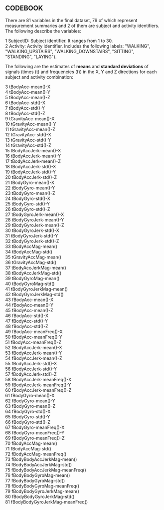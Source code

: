 
## CODEBOOK ##   

There are 81 variables in the final dataset, 79 of which represent measurement summaries and 2 of them are subject and activity identifiers. The following describe the variables:  

1 SubjectID:  Subject identifier. It ranges from 1 to 30.   
2 Activity:  Activity identifier. Includes the following labels: "WALKING", "WALKING_UPSTAIRS", "WALKING_DOWNSTAIRS", "SITTING", "STANDING", "LAYING").    

The following are the estimates of **means** and **standard deviations** of signals (times (t) and frequencies (f)) in the X, Y and Z directions for each subject and activity combination:  

3                tBodyAcc-mean()-X  
4                tBodyAcc-mean()-Y  
5                tBodyAcc-mean()-Z  
6                 tBodyAcc-std()-X  
7                 tBodyAcc-std()-Y  
8                 tBodyAcc-std()-Z  
9             tGravityAcc-mean()-X  
10            tGravityAcc-mean()-Y  
11            tGravityAcc-mean()-Z  
12             tGravityAcc-std()-X  
13             tGravityAcc-std()-Y  
14             tGravityAcc-std()-Z  
15           tBodyAccJerk-mean()-X  
16           tBodyAccJerk-mean()-Y  
17           tBodyAccJerk-mean()-Z  
18            tBodyAccJerk-std()-X  
19            tBodyAccJerk-std()-Y  
20            tBodyAccJerk-std()-Z  
21              tBodyGyro-mean()-X  
22              tBodyGyro-mean()-Y  
23              tBodyGyro-mean()-Z  
24               tBodyGyro-std()-X  
25               tBodyGyro-std()-Y  
26               tBodyGyro-std()-Z  
27          tBodyGyroJerk-mean()-X  
28          tBodyGyroJerk-mean()-Y  
29          tBodyGyroJerk-mean()-Z  
30           tBodyGyroJerk-std()-X  
31           tBodyGyroJerk-std()-Y  
32           tBodyGyroJerk-std()-Z  
33              tBodyAccMag-mean()  
34               tBodyAccMag-std()  
35           tGravityAccMag-mean()   
36            tGravityAccMag-std()  
37          tBodyAccJerkMag-mean()  
38           tBodyAccJerkMag-std()  
39             tBodyGyroMag-mean()  
40              tBodyGyroMag-std()  
41         tBodyGyroJerkMag-mean()  
42          tBodyGyroJerkMag-std()  
43               fBodyAcc-mean()-X  
44               fBodyAcc-mean()-Y  
45               fBodyAcc-mean()-Z  
46                fBodyAcc-std()-X  
47                fBodyAcc-std()-Y  
48                fBodyAcc-std()-Z  
49           fBodyAcc-meanFreq()-X  
50           fBodyAcc-meanFreq()-Y  
51           fBodyAcc-meanFreq()-Z  
52           fBodyAccJerk-mean()-X  
53           fBodyAccJerk-mean()-Y  
54           fBodyAccJerk-mean()-Z  
55            fBodyAccJerk-std()-X  
56            fBodyAccJerk-std()-Y  
57            fBodyAccJerk-std()-Z  
58       fBodyAccJerk-meanFreq()-X  
59       fBodyAccJerk-meanFreq()-Y  
60       fBodyAccJerk-meanFreq()-Z  
61              fBodyGyro-mean()-X  
62              fBodyGyro-mean()-Y  
63              fBodyGyro-mean()-Z  
64               fBodyGyro-std()-X  
65               fBodyGyro-std()-Y  
66               fBodyGyro-std()-Z  
67          fBodyGyro-meanFreq()-X  
68          fBodyGyro-meanFreq()-Y  
69          fBodyGyro-meanFreq()-Z  
70              fBodyAccMag-mean()  
71               fBodyAccMag-std()  
72          fBodyAccMag-meanFreq()  
73      fBodyBodyAccJerkMag-mean()  
74       fBodyBodyAccJerkMag-std()  
75  fBodyBodyAccJerkMag-meanFreq()  
76         fBodyBodyGyroMag-mean()  
77          fBodyBodyGyroMag-std()  
78     fBodyBodyGyroMag-meanFreq()  
79     fBodyBodyGyroJerkMag-mean()  
80      fBodyBodyGyroJerkMag-std()  
81 fBodyBodyGyroJerkMag-meanFreq()  
  
  
  

